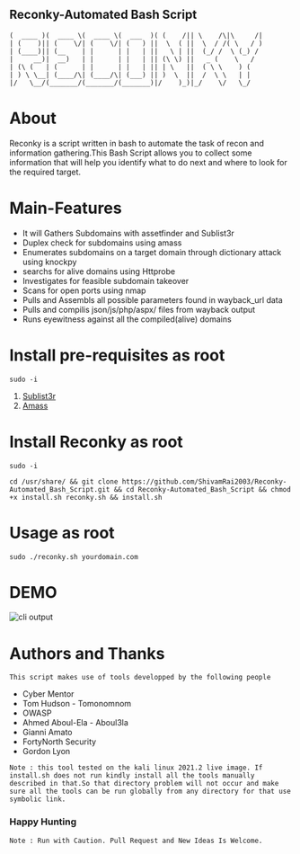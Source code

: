 ## Reconky-Automated Bash Script

```---------	 _______  _______  _______  _______  _        _                
(  ____ )(  ____ \(  ____ \(  ___  )( (    /|| \    /\|\     /|
| (    )|| (    \/| (    \/| (   ) ||  \  ( ||  \  / /( \   / )
| (____)|| (__    | |      | |   | ||   \ | ||  (_/ /  \ (_) / 
|     __)|  __)   | |      | |   | || (\ \) ||   _ (    \   /  
| (\ (   | (      | |      | |   | || | \   ||  ( \ \    ) (   
| ) \ \__| (____/\| (____/\| (___) || )  \  ||  /  \ \   | |   
|/   \__/(_______/(_______/(_______)|/    )_)|_/    \/   \_/   
``` 

# About 

Reconky is a script written in bash to automate the task of recon and information gathering.This Bash Script allows you to collect some information that will help you identify what to do next and where to look for the required target.

# Main-Features

- It will Gathers Subdomains with assetfinder and Sublist3r
- Duplex check for subdomains using amass
- Enumerates subdomains on a target domain through dictionary attack using knockpy
- searchs for alive domains using Httprobe
- Investigates for feasible subdomain takeover
- Scans for open ports using nmap
- Pulls and Assembls all possible parameters found in wayback_url data
- Pulls and compilis json/js/php/aspx/ files from wayback output
- Runs eyewitness against all the compiled(alive) domains


# Install pre-requisites as root

```ShellSession
sudo -i
```

1. [Sublist3r](https://github.com/4k4xs4pH1r3/Sublist3r)
2. [Amass](https://github.com/4k4xs4pH1r3/Amass)


# Install Reconky as root
```ShellSession
sudo -i
```

```ShellSession
cd /usr/share/ && git clone https://github.com/ShivamRai2003/Reconky-Automated_Bash_Script.git && cd Reconky-Automated_Bash_Script && chmod +x install.sh reconky.sh && install.sh
```

# Usage as root
```ShellSession
sudo ./reconky.sh yourdomain.com
```


# DEMO
![cli output](https://github.com/ShivamRai2003/Reconky-Automated_Bash_Script/blob/main/Recon.gif)

# Authors and Thanks

`This script makes use of tools developped by the following people`
- Cyber Mentor 
- Tom Hudson - Tomonomnom
- OWASP
- Ahmed Aboul-Ela - Aboul3la
- Gianni Amato
- FortyNorth Security
- Gordon Lyon

`Note : this tool tested on the kali linux 2021.2 live image. If install.sh does not run kindly install all the tools manually described in that.So that directory problem will not occur and make sure all the tools can be run globally from any directory for that use symbolic link.`

### Happy Hunting
`Note : Run with Caution. Pull Request and New Ideas Is Welcome. `
